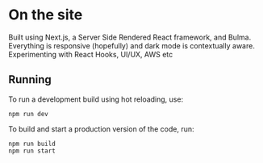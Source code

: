 # On the site

Built using Next.js, a Server Side Rendered React framework, and Bulma. 
Everything is responsive (hopefully) and dark mode is contextually aware. Experimenting with React Hooks, UI/UX, AWS etc

## Running

To run a development build using hot reloading, use:

```
npm run dev
```

To build and start a production version of the code, run:

```
npm run build
npm run start
```
